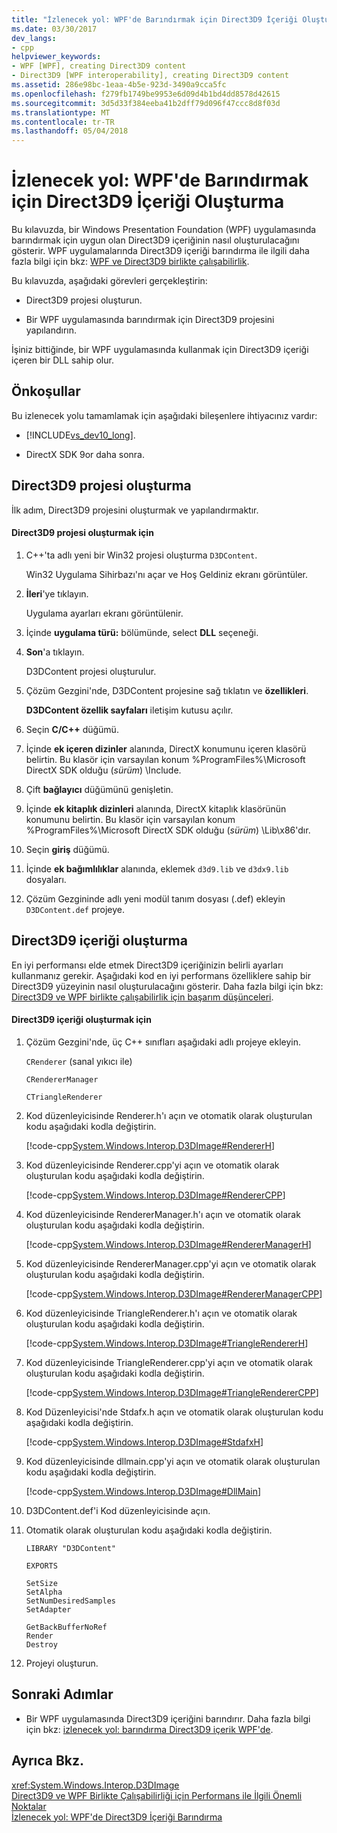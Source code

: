 ```yaml
---
title: "İzlenecek yol: WPF'de Barındırmak için Direct3D9 İçeriği Oluşturma"
ms.date: 03/30/2017
dev_langs:
- cpp
helpviewer_keywords:
- WPF [WPF], creating Direct3D9 content
- Direct3D9 [WPF interoperability], creating Direct3D9 content
ms.assetid: 286e98bc-1eaa-4b5e-923d-3490a9cca5fc
ms.openlocfilehash: f279fb1749be9953e6d09d4b1bd4dd8578d42615
ms.sourcegitcommit: 3d5d33f384eeba41b2dff79d096f47ccc8d8f03d
ms.translationtype: MT
ms.contentlocale: tr-TR
ms.lasthandoff: 05/04/2018
---
```

# <a name="walkthrough-creating-direct3d9-content-for-hosting-in-wpf"></a>İzlenecek yol: WPF'de Barındırmak için Direct3D9 İçeriği Oluşturma
Bu kılavuzda, bir Windows Presentation Foundation (WPF) uygulamasında barındırmak için uygun olan Direct3D9 içeriğinin nasıl oluşturulacağını gösterir. WPF uygulamalarında Direct3D9 içeriği barındırma ile ilgili daha fazla bilgi için bkz: [WPF ve Direct3D9 birlikte çalışabilirlik](../../../../docs/framework/wpf/advanced/wpf-and-direct3d9-interoperation.md).  
  
 Bu kılavuzda, aşağıdaki görevleri gerçekleştirin:  
  
-   Direct3D9 projesi oluşturun.  
  
-   Bir WPF uygulamasında barındırmak için Direct3D9 projesini yapılandırın.  
  
 İşiniz bittiğinde, bir WPF uygulamasında kullanmak için Direct3D9 içeriği içeren bir DLL sahip olur.  
  
## <a name="prerequisites"></a>Önkoşullar  
 Bu izlenecek yolu tamamlamak için aşağıdaki bileşenlere ihtiyacınız vardır:  
  
-   [!INCLUDE[vs_dev10_long](../../../../includes/vs-dev10-long-md.md)].  
  
-   DirectX SDK 9or daha sonra.  
  
## <a name="creating-the-direct3d9-project"></a>Direct3D9 projesi oluşturma  
 İlk adım, Direct3D9 projesini oluşturmak ve yapılandırmaktır.  
  
#### <a name="to-create-the-direct3d9-project"></a>Direct3D9 projesi oluşturmak için  
  
1.  C++'ta adlı yeni bir Win32 projesi oluşturma `D3DContent`.  
  
     Win32 Uygulama Sihirbazı'nı açar ve Hoş Geldiniz ekranı görüntüler.  
  
2.  **İleri**'ye tıklayın.  
  
     Uygulama ayarları ekranı görüntülenir.  
  
3.  İçinde **uygulama türü:** bölümünde, select **DLL** seçeneği.  
  
4.  **Son**'a tıklayın.  
  
     D3DContent projesi oluşturulur.  
  
5.  Çözüm Gezgini'nde, D3DContent projesine sağ tıklatın ve **özellikleri**.  
  
     **D3DContent özellik sayfaları** iletişim kutusu açılır.  
  
6.  Seçin **C/C++** düğümü.  
  
7.  İçinde **ek içeren dizinler** alanında, DirectX konumunu içeren klasörü belirtin. Bu klasör için varsayılan konum %ProgramFiles%\Microsoft DirectX SDK olduğu (*sürüm*) \Include.  
  
8.  Çift **bağlayıcı** düğümünü genişletin.  
  
9. İçinde **ek kitaplık dizinleri** alanında, DirectX kitaplık klasörünün konumunu belirtin. Bu klasör için varsayılan konum %ProgramFiles%\Microsoft DirectX SDK olduğu (*sürüm*) \Lib\x86'dır.  
  
10. Seçin **giriş** düğümü.  
  
11. İçinde **ek bağımlılıklar** alanında, eklemek `d3d9.lib` ve `d3dx9.lib` dosyaları.  
  
12. Çözüm Gezgininde adlı yeni modül tanım dosyası (.def) ekleyin `D3DContent.def` projeye.  
  
## <a name="creating-the-direct3d9-content"></a>Direct3D9 içeriği oluşturma  
 En iyi performansı elde etmek Direct3D9 içeriğinizin belirli ayarları kullanmanız gerekir. Aşağıdaki kod en iyi performans özelliklere sahip bir Direct3D9 yüzeyinin nasıl oluşturulacağını gösterir. Daha fazla bilgi için bkz: [Direct3D9 ve WPF birlikte çalışabilirlik için başarım düşünceleri](../../../../docs/framework/wpf/advanced/performance-considerations-for-direct3d9-and-wpf-interoperability.md).  
  
#### <a name="to-create-the-direct3d9-content"></a>Direct3D9 içeriği oluşturmak için  
  
1.  Çözüm Gezgini'nde, üç C++ sınıfları aşağıdaki adlı projeye ekleyin.  
  
     `CRenderer` (sanal yıkıcı ile)  
  
     `CRendererManager`  
  
     `CTriangleRenderer`  
  
2.  Kod düzenleyicisinde Renderer.h'ı açın ve otomatik olarak oluşturulan kodu aşağıdaki kodla değiştirin.  
  
     [!code-cpp[System.Windows.Interop.D3DImage#RendererH](../../../../samples/snippets/cpp/VS_Snippets_Wpf/System.Windows.Interop.D3DImage/cpp/renderer.h#rendererh)]  
  
3.  Kod düzenleyicisinde Renderer.cpp'yi açın ve otomatik olarak oluşturulan kodu aşağıdaki kodla değiştirin.  
  
     [!code-cpp[System.Windows.Interop.D3DImage#RendererCPP](../../../../samples/snippets/cpp/VS_Snippets_Wpf/System.Windows.Interop.D3DImage/cpp/renderer.cpp#renderercpp)]  
  
4.  Kod düzenleyicisinde RendererManager.h'ı açın ve otomatik olarak oluşturulan kodu aşağıdaki kodla değiştirin.  
  
     [!code-cpp[System.Windows.Interop.D3DImage#RendererManagerH](../../../../samples/snippets/cpp/VS_Snippets_Wpf/System.Windows.Interop.D3DImage/cpp/renderermanager.h#renderermanagerh)]  
  
5.  Kod düzenleyicisinde RendererManager.cpp'yi açın ve otomatik olarak oluşturulan kodu aşağıdaki kodla değiştirin.  
  
     [!code-cpp[System.Windows.Interop.D3DImage#RendererManagerCPP](../../../../samples/snippets/cpp/VS_Snippets_Wpf/System.Windows.Interop.D3DImage/cpp/renderermanager.cpp#renderermanagercpp)]  
  
6.  Kod düzenleyicisinde TriangleRenderer.h'ı açın ve otomatik olarak oluşturulan kodu aşağıdaki kodla değiştirin.  
  
     [!code-cpp[System.Windows.Interop.D3DImage#TriangleRendererH](../../../../samples/snippets/cpp/VS_Snippets_Wpf/System.Windows.Interop.D3DImage/cpp/trianglerenderer.h#trianglerendererh)]  
  
7.  Kod düzenleyicisinde TriangleRenderer.cpp'yi açın ve otomatik olarak oluşturulan kodu aşağıdaki kodla değiştirin.  
  
     [!code-cpp[System.Windows.Interop.D3DImage#TriangleRendererCPP](../../../../samples/snippets/cpp/VS_Snippets_Wpf/System.Windows.Interop.D3DImage/cpp/trianglerenderer.cpp#trianglerenderercpp)]  
  
8.  Kod Düzenleyicisi'nde Stdafx.h açın ve otomatik olarak oluşturulan kodu aşağıdaki kodla değiştirin.  
  
     [!code-cpp[System.Windows.Interop.D3DImage#StdafxH](../../../../samples/snippets/cpp/VS_Snippets_Wpf/System.Windows.Interop.D3DImage/cpp/stdafx.h#stdafxh)]  
  
9. Kod düzenleyicisinde dllmain.cpp'yi açın ve otomatik olarak oluşturulan kodu aşağıdaki kodla değiştirin.  
  
     [!code-cpp[System.Windows.Interop.D3DImage#DllMain](../../../../samples/snippets/cpp/VS_Snippets_Wpf/System.Windows.Interop.D3DImage/cpp/dllmain.cpp#dllmain)]  
  
10. D3DContent.def'i Kod düzenleyicisinde açın.  
  
11. Otomatik olarak oluşturulan kodu aşağıdaki kodla değiştirin.  
  
    ```  
    LIBRARY "D3DContent"  
  
    EXPORTS  
  
    SetSize  
    SetAlpha  
    SetNumDesiredSamples  
    SetAdapter  
  
    GetBackBufferNoRef  
    Render  
    Destroy  
    ```  
  
12. Projeyi oluşturun.  
  
## <a name="next-steps"></a>Sonraki Adımlar  
  
-   Bir WPF uygulamasında Direct3D9 içeriğini barındırır. Daha fazla bilgi için bkz: [izlenecek yol: barındırma Direct3D9 içerik WPF'de](../../../../docs/framework/wpf/advanced/walkthrough-hosting-direct3d9-content-in-wpf.md).  
  
## <a name="see-also"></a>Ayrıca Bkz.  
 <xref:System.Windows.Interop.D3DImage>  
 [Direct3D9 ve WPF Birlikte Çalışabilirliği için Performans ile İlgili Önemli Noktalar](../../../../docs/framework/wpf/advanced/performance-considerations-for-direct3d9-and-wpf-interoperability.md)  
 [İzlenecek yol: WPF'de Direct3D9 İçeriği Barındırma](../../../../docs/framework/wpf/advanced/walkthrough-hosting-direct3d9-content-in-wpf.md)
